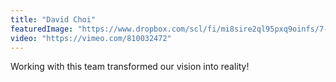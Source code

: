```yaml
---
title: "David Choi"
featuredImage: "https://www.dropbox.com/scl/fi/mi8sire2ql95pxq9oinfs/7-David-Choi.jpg?rlkey=u6cpokctru7aaq9703mxbuuqn&dl=0"
video: "https://vimeo.com/810032472"
---
```

Working with this team transformed our vision into reality!
